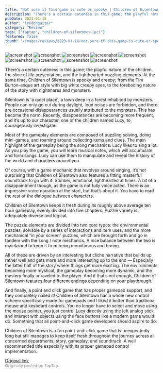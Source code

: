 ```yaml
---
title: "Not sure if this game is cute or spooky | Children of Silentown - Review"
description: "There's a certain cuteness in this game; the playful nature of the children, the slice of life presentation, and the lighthearted puzzling elements. At the same time, Children of Silentown is spooky and creepy; from the Tim Burton-esque art style with big white creepy eyes, to the foreboding nature of the story with nightmares and monsters."
pubDate: 2023-01-18
author: "lyndonguitar"
category: "Review"
tags: ["taptap", "children-of-silentown-(pc)"]
featured: false
thumb: "/images/reviews/2023-01-18-not-sure-if-this-game-is-cute-or-spooky--children-of-silentown---review-0.avif"
---
```


<div class="gallery">
  <img src="/images/reviews/2023-01-18-not-sure-if-this-game-is-cute-or-spooky--children-of-silentown---review-0.avif" alt="screenshot" />
  <img src="/images/reviews/2023-01-18-not-sure-if-this-game-is-cute-or-spooky--children-of-silentown---review-1.avif" alt="screenshot" />
  <img src="/images/reviews/2023-01-18-not-sure-if-this-game-is-cute-or-spooky--children-of-silentown---review-2.avif" alt="screenshot" />
  <img src="/images/reviews/2023-01-18-not-sure-if-this-game-is-cute-or-spooky--children-of-silentown---review-3.avif" alt="screenshot" />
  <img src="/images/reviews/2023-01-18-not-sure-if-this-game-is-cute-or-spooky--children-of-silentown---review-4.avif" alt="screenshot" />
  <img src="/images/reviews/2023-01-18-not-sure-if-this-game-is-cute-or-spooky--children-of-silentown---review-5.avif" alt="screenshot" />
  <img src="/images/reviews/2023-01-18-not-sure-if-this-game-is-cute-or-spooky--children-of-silentown---review-6.avif" alt="screenshot" />
  <img src="/images/reviews/2023-01-18-not-sure-if-this-game-is-cute-or-spooky--children-of-silentown---review-7.avif" alt="screenshot" />
  <img src="/images/reviews/2023-01-18-not-sure-if-this-game-is-cute-or-spooky--children-of-silentown---review-8.avif" alt="screenshot" />
</div>

There's a certain cuteness in this game; the playful nature of the children, the slice of life presentation, and the lighthearted puzzling elements. At the same time, Children of Silentown is spooky and creepy; from the Tim Burton-esque art style with big white creepy eyes, to the foreboding nature of the story with nightmares and monsters.

Silentown is 'a quiet place', a town deep in a forest inhabited by monsters. People can only go out during daylight, loud noises are forbidden, and there are occasional disappearances usually attributed to the monsters. This has become the norm. Recently, disappearances are becoming more frequent, and it’s up to our character, one of the children named Lucy, to courageously investigate.

Most of the gameplay elements are composed of puzzling solving, doing mini-games, and roaming around collecting items and clues. The main highlight of the gameplay being the song mechanics. Lucy likes to sing a lot. As you play the game, you will learn musical notes, which will accumulate and form songs. Lucy can use them to manipulate and reveal the history of the world and characters around you.

Of course, with a game mechanic that revolves around singing, It’s not surprising that Children of Silentown also features a fitting masterful soundtrack to go with it. Somber, emotional, lighthearted at times. A bit of a disappointment though, as the game is not fully voice acted. There is an impressive voice narration at the start, but that’s about it. You have to read the rest of the dialogue between characters.

Children of Silentown keeps it fresh during its roughly above average ten hour gameplay, evenly divided into five chapters. Puzzle variety is adequately diverse and logical.

The puzzle elements are divided into two core types: the environmental puzzles, solvable by a series of interactions and item uses; and the more mechanical “in your screen” puzzles, which are brought forth and go in tandem with the song / note mechanics. A nice balance between the two is maintained to keep it from being monotonous and boring.

All of these are driven by an interesting but cliche narrative that builds up rather well and gets more and more interesting up to the end — Especially the latter half of the story where things get more exciting. The environments becoming more mystical, the gameplay becoming more dynamic, and the mystery finally unraveled to the player. And if that’s not enough, Children of Silentown features four different endings depending on your playthrough.

And finally, a point and click game that has proper gamepad support, and they completely nailed it! Children of Silentown has a whole new control scheme specifically made for gamepads and I liked it better than traditional mouse and keyboard controls. You no longer have to select and move using the mouse pointer, you just control Lucy directly using the left analog stick and interact with objects using the face buttons like a modern game would do. Something that all point-and-click game developers should aspire to do.

Children of Silentown is a fun point-and-click game that is unexpectedly long but still manages to keep itself fresh throughout the journey across all concerned departments; story, gameplay, and soundtrack. A well recommended title especially with its proper gamepad control implementation.

[Original link](https://www.taptap.io/post/4262558)<br><span style="font-size: 0.95em; color: #888;">Originally posted on TapTap.</span>
